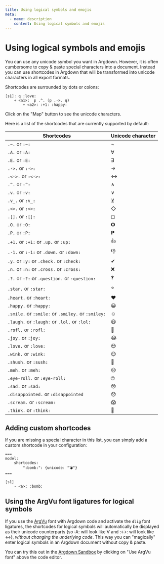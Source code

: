 ```yaml
---
title: Using logical symbols and emojis
meta:
  - name: description
    content: Using logical symbols and emojis
---
```


# Using logical symbols and emojis

You can use any unicode symbol you want in Argdown. However, it is often cumbersome to copy & paste special characters into a document. Instead you can use shortcodes in Argdown that will be transformed into unicode characters in all export formats.

Shortcodes are surrounded by dots or colons:

```argdown
[s1]: q :love:
    + <a1>:  p .^. (p .->. q)
        + <a2>: :+1: :happy:
```

Click on the "Map" button to see the unicode characters.

Here is a list of the shortcodes that are currently supported by default:

| Shortcodes                                         | Unicode character |
| -------------------------------------------------- | ----------------- |
| `.~.` or `:~:`                                     | ¬                 |
| `.A.` or `:A:`                                     | ∀                 |
| `.E.` or `:E:`                                     | ∃                 |
| `.->.` or `:->:`                                   | →                 |
| `.<->.` or `:<->:`                                 | ↔                 |
| `.^.` or `:^:`                                     | ∧                 |
| `.v.` or `:v:`                                     | ∨                 |
| `.v_.` or `:v_:`                                   | ⊻                 |
| `.<>.` or `:<>:`                                   | ◇                 |
| `.[].` or `:[]:`                                   | ◻                 |
| `.O.` or `:O:`                                     | 𝗢                 |
| `.P.` or `:P:`                                     | 𝗣                 |
| `.+1.` or `:+1:` or `.up.` or `:up:`               | 👍                |
| `.-1.` or `:-1:` or `.down.` or `:down:`           | 👎                |
| `.y.` or `:y:` or `.check.` or `:check:`           | ✔                 |
| `.n.` or `:n:` or `.cross.` or `:cross:`           | ❌                |
| `.?.` or `:?:` or `.question.` or `:question:`     | ❓                |
| `.star.` or `:star:`                               | ⭐                |
| `.heart.` or `:heart:`                             | ❤                 |
| `.happy.` or `:happy:`                             | 😀                |
| `.smile.` or `:smile:` or `.smiley.` or `:smiley:` | ☺️                |
| `.laugh.` or `:laugh:` or `.lol.` or `:lol:`       | 😆                |
| `.rofl.` or `:rofl:`                               | 🤣                |
| `.joy.` or `:joy:`                                 | 😂                |
| `.love.` or `:love:`                               | 😍                |
| `.wink.` or `:wink:`                               | 😉                |
| `.shush.` or `:sush:`                              | 🤫                |
| `.meh.` or `:meh:`                                 | 😐                |
| `.eye-roll.` or `:eye-roll:`                       | 🙄                |
| `.sad.` or `:sad:`                                 | 😢                |
| `.disappointed.` or `:disappointed`                | 😞                |
| `.scream.` or `:scream:`                           | 😱                |
| `.think.` or `:think:`                             | 🤔                |

## Adding custom shortcodes

If you are missing a special character in this list, you can simply add a custom shortcode in your configuration:

```argdown
===
model:
    shortcodes:
        ":bomb:": {unicode: "💣"}
===

[s1]
    - <a>: :bomb:
```

## Using the ArgVu font ligatures for logical symbols

If you use the [ArgVu](https://github.com/christianvoigt/argdown/tree/master/packages/ArgVu) font with Argdown code and activate the `dlig` font ligatures, the shortcodes for logical symbols will automatically be displayed as their unicode counterparts (so :A: will look like ∀ and :<->: will look like ↔), _without changing the underlying code_. This way you can "magically" enter logical symbols in an Argdown document without copy & paste.

You can try this out in the [Argdown Sandbox](https://argdown.org/sandbox) by clicking on "Use ArgVu font" above the code editor.
